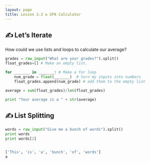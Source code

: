 ```yaml
---
layout: page
title: Lesson 3.3 ♻ GPA Calculator
---
```


## ✍ Let’s Iterate
How could we use lists and loops to calculate our average?

```python
grades = raw_input("What are your grades?").split()
float_grades=[] # Make an empty list.

for _______ in _______: # Make a for loop
    num_grade = float(_______)  # turn my inputs into numbers
    float_grades.append(num_grade) # add them to the empty list

average = sum(float_grades)/len(float_grades)

print "Your average is a " + str(average)
```

## ✍ List Splitting
```python
words = raw_input("Give me a bunch of words").split()
print words
print words[2]


['This', 'is', 'a', 'bunch', 'of', 'words']
a
```
